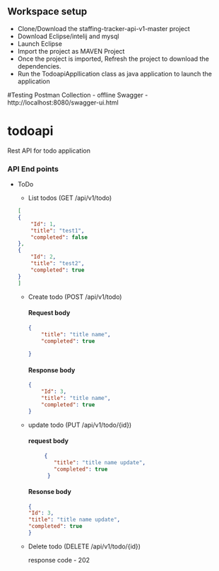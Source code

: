 ## Workspace setup
- Clone/Download the staffing-tracker-api-v1-master project
- Download Eclipse/intelij and mysql
- Launch Eclipse
- Import the project as MAVEN Project
- Once the project is imported, Refresh the project to download the dependencies.
- Run the TodoapiAppllication class as java application to launch the application  

#Testing
Postman Collection - offline
Swagger - http://localhost:8080/swagger-ui.html

# todoapi
Rest API for todo application



### API End points


- ToDo
    - List todos (GET /api/v1/todo)
    ```json
    [
    {
        "Id": 1,
        "title": "test1",
        "completed": false
    },
    {
        "Id": 2,
        "title": "test2",
        "completed": true
    }
    ]
    ```
    
  - Create todo (POST /api/v1/todo) 
    #### Request body
    ```json
    {
        "title": "title name",
        "completed": true
            
    }
    ```
     
    #### Response body
    ```json
    {
        "Id": 3,
        "title": "title name",
        "completed": true
    }

    ```
   -  update todo (PUT /api/v1/todo/{id})
      #### request body
        ```json
             {
                "title": "title name update",
		        "completed": true
		      }
        ```
        #### Resonse body
        ```json
        {
        "Id": 3,
        "title": "title name update",
        "completed": true
        }
        ```
       
     - Delete todo (DELETE /api/v1/todo/{id})
     
		response code - 202     
           
        
        
